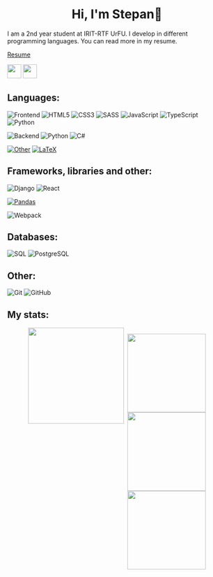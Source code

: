 <h1 align="center"> Hi, I'm Stepan👋</h1>

I am a 2nd year student at IRIT-RTF UrFU. I develop in different programming languages. 
You can read more in my resume.

[Resume](https://drive.google.com/drive/folders/185NXvZkS-lU332bHXDkxOgUcikZG_66h?usp=sharing)


<p align="left">
  <a href="https://t.me/st_fedostsev"><img width="32" src="https://raw.githubusercontent.com/raitonoberu/round-icons/master/128/telegram.png"></a>
  <a href="https://vk.com/st_fedostsev"><img width="32" src="https://raw.githubusercontent.com/raitonoberu/round-icons/master/128/vkontakte.png"></a>
</p>

## Languages:
![Frontend](https://img.shields.io/badge/Frontend-%23eaa14c?style=for-the-badge)
![HTML5](https://img.shields.io/badge/html5-%23E34F26.svg?style=for-the-badge&logo=html5&logoColor=white)
![CSS3](https://img.shields.io/badge/css3-%231572B6.svg?style=for-the-badge&logo=css3&logoColor=white)
![SASS](https://img.shields.io/badge/SASS-hotpink.svg?style=for-the-badge&logo=SASS&logoColor=white)
![JavaScript](https://img.shields.io/badge/javascript-%23323330.svg?style=for-the-badge&logo=javascript&logoColor=%23F7DF1E)
![TypeScript](https://img.shields.io/badge/typescript-%23007ACC.svg?style=for-the-badge&logo=typescript&logoColor=white)
![Python](https://img.shields.io/badge/python-3670A0?style=for-the-badge&logo=python&logoColor=ffdd54)

![Backend](https://img.shields.io/badge/Backend-%23647aad?style=for-the-badge)
![Python](https://img.shields.io/badge/python-3670A0?style=for-the-badge&logo=python&logoColor=ffdd54)
![C#](https://img.shields.io/badge/c%23-%23239120.svg?style=for-the-badge&logo=csharp&logoColor=white)

[![Other](https://img.shields.io/badge/Other-grey?style=for-the-badge&logo=cube&logoColor=white)](#)
[![LaTeX](https://img.shields.io/badge/LaTeX-47A141?style=for-the-badge&logo=latex&logoColor=white)](https://www.latex-project.org/)

## Frameworks, libraries and other:
![Django](https://img.shields.io/badge/django-%23092E20.svg?style=for-the-badge&logo=django&logoColor=white)
![React](https://img.shields.io/badge/react-%2320232a.svg?style=for-the-badge&logo=react&logoColor=%2361DAFB)

[![Pandas](https://img.shields.io/badge/pandas-150458.svg?style=for-the-badge&logo=pandas&logoColor=white)](https://pandas.pydata.org/)

![Webpack](https://img.shields.io/badge/webpack-%238DD6F9.svg?style=for-the-badge&logo=webpack&logoColor=black)
  




## Databases:

![SQL](https://img.shields.io/badge/sql-%230081CB.svg?style=for-the-badge&logo=mysql&logoColor=white)
![PostgreSQL](https://img.shields.io/badge/postgres-%23316192.svg?style=for-the-badge&logo=postgresql&logoColor=white)


## Other:

![Git](https://img.shields.io/badge/git-%23F05033.svg?style=for-the-badge&logo=git&logoColor=white)
![GitHub](https://img.shields.io/badge/github-%23121011.svg?style=for-the-badge&logo=github&logoColor=white)

## My stats:

<div align="center" style="display: flex; flex-wrap: wrap; gap: 8px; justify-content: center; align-items: flex-start;">
  <img src="https://github-profile-summary-cards.vercel.app/api/cards/profile-details?username=st-fedostsev&theme=tokyonight&hide_border=false" height="220px" style="margin:0;padding:0;border:0;display:block;" />
  

  <img src="https://github-profile-summary-cards.vercel.app/api/cards/stats?username=st-fedostsev&theme=tokyonight&hide_border=false"  height="180px" style="margin:0;padding:0;border:0;display:block;" />  <img src="https://nirzak-streak-stats.vercel.app/?user=st-fedostsev&theme=tokyonight&hide_border=true"  height="180px"  /> <img src="https://github-readme-stats.vercel.app/api/top-langs/?username=st-fedostsev&theme=tokyonight&hide_border=true&include_all_commits=false&count_private=false&layout=compact" height="180px" style="margin:0;padding:0;border:0;display:block;" />
</div>
